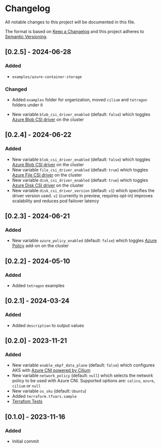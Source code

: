 # Changelog
All notable changes to this project will be documented in this file.

The format is based on [Keep a Changelog](http://keepachangelog.com/en/1.0.0/)
and this project adheres to [Semantic Versioning](http://semver.org/spec/v2.0.0.html).

## [0.2.5] - 2024-06-28
### Added
- `examples/azure-container-storage` 
### Changed
- Added `examples` folder for organization, moved `cilium` and `tetragon` folders under it

- New variable `blob_csi_driver_enabled` (default: `false`) which toggles [Azure Blob CSI driver](https://learn.microsoft.com/en-us/azure/aks/azure-blob-csi?tabs=NFS) on the cluster 
## [0.2.4] - 2024-06-22
### Added
- New variable `blob_csi_driver_enabled` (default: `false`) which toggles [Azure Blob CSI driver](https://learn.microsoft.com/en-us/azure/aks/azure-blob-csi?tabs=NFS) on the cluster 
- New variable `file_csi_driver_enabled` (default: `true`) which toggles [Azure File CSI driver](https://learn.microsoft.com/en-us/azure/aks/azure-files-csi) on the cluster 
- New variable `disk_csi_driver_enabled` (default: `true`) which toggles [Azure Disk CSI driver](https://learn.microsoft.com/en-us/azure/aks/azure-disk-csi) on the cluster 
- New variable `disk_csi_driver_version` (default: `v1`) which specifies the driver version used. `v2` (currently in preview, requires opt-in) improves scalability and reduces pod failover latency

## [0.2.3] - 2024-06-21
### Added
- New variable `azure_policy_enabled` (default: `false`) which toggles [Azure Policy](https://learn.microsoft.com/en-us/azure/governance/policy/concepts/policy-for-kubernetes) add-on on the cluster

## [0.2.2] - 2024-05-10
### Added
- Added `tetragon` examples

## [0.2.1] - 2024-03-24
### Added
- Added `description` to output values

## [0.2.0] - 2023-11-21
### Added
- New variable `enable_ebpf_data_plane` (default: `false`) which configures AKS with [Azure CNI powered by Cilium](https://learn.microsoft.com/en-us/azure/aks/azure-cni-powered-by-cilium)
- New variable `network_policy` (default: `null`) which selects the network policy to be used with Azure CNI. Supported options are: `calico`, `azure`, `cilium` or `null`
- New variable `os_sku` (default: `Ubuntu`)
- Added `terraform.tfvars.sample`
- [Terrafom Tests](./tests)

## [0.1.0] - 2023-11-16
### Added
- Initial commit
